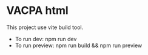 # VACPA html

This project use vite build tool.

- To run dev: npm run dev
- To run preview: npm run build && npm run preview